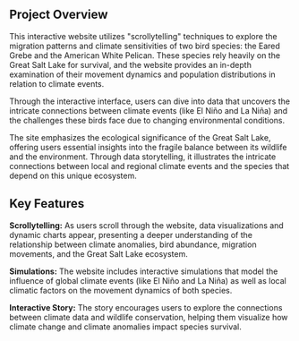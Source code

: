 ## **Project Overview**
This interactive website utilizes "scrollytelling" techniques to explore the migration patterns and climate sensitivities of two bird species: the Eared Grebe and the American White Pelican. These species rely heavily on the Great Salt Lake for survival, and the website provides an in-depth examination of their movement dynamics and population distributions in relation to climate events.

Through the interactive interface, users can dive into data that uncovers the intricate connections between climate events (like El Niño and La Niña) and the challenges these birds face due to changing environmental conditions.

The site emphasizes the ecological significance of the Great Salt Lake, offering users essential insights into the fragile balance between its wildlife and the environment. Through data storytelling, it illustrates the intricate connections between local and regional climate events and the species that depend on this unique ecosystem.

## **Key Features**
**Scrollytelling:** As users scroll through the website, data visualizations and dynamic charts appear, presenting a deeper understanding of the relationship between climate anomalies, bird abundance, migration movements, and the Great Salt Lake ecosystem.

**Simulations:** The website includes interactive simulations that model the influence of global climate events (like El Niño and La Niña) as well as local climatic factors on the movement dynamics of both species.

**Interactive Story:** The story encourages users to explore the connections between climate data and wildlife conservation, helping them visualize how climate change and climate anomalies impact species survival.
